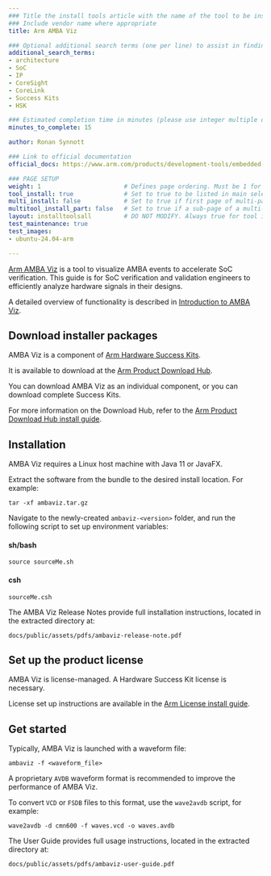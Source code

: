 ```yaml
---
### Title the install tools article with the name of the tool to be installed
### Include vendor name where appropriate
title: Arm AMBA Viz

### Optional additional search terms (one per line) to assist in finding the article
additional_search_terms:
- architecture
- SoC
- IP
- CoreSight
- CoreLink
- Success Kits
- HSK

### Estimated completion time in minutes (please use integer multiple of 5)
minutes_to_complete: 15

author: Ronan Synnott

### Link to official documentation
official_docs: https://www.arm.com/products/development-tools/embedded-and-software/amba-viz

### PAGE SETUP
weight: 1                       # Defines page ordering. Must be 1 for first (or only) page.
tool_install: true              # Set to true to be listed in main selection page, else false
multi_install: false            # Set to true if first page of multi-page article, else false
multitool_install_part: false   # Set to true if a sub-page of a multi-page article, else false
layout: installtoolsall         # DO NOT MODIFY. Always true for tool install articles
test_maintenance: true
test_images:
- ubuntu-24.04-arm

---
```


[Arm AMBA Viz](https://www.arm.com/products/development-tools/embedded-and-software/amba-viz) is a tool to visualize AMBA events to accelerate SoC verification. This guide is for SoC verification and validation engineers to efficiently analyze hardware signals in their designs.

A detailed overview of functionality is described in [Introduction to AMBA Viz](https://community.arm.com/arm-community-blogs/b/soc-design-and-simulation-blog/posts/introduction-to-amba-viz).

## Download installer packages

AMBA Viz is a component of [Arm Hardware Success Kits](https://www.arm.com/products/development-tools/success-kits).

It is available to download at the [Arm Product Download Hub](https://developer.arm.com/downloads/).

You can download AMBA Viz as an individual component, or you can download complete Success Kits.

For more information on the Download Hub, refer to the [Arm Product Download Hub install guide](/install-guides/pdh/).

## Installation

AMBA Viz requires a Linux host machine with Java 11 or JavaFX.

Extract the software from the bundle to the desired install location. For example:

```console
tar -xf ambaviz.tar.gz
```

Navigate to the newly-created `ambaviz-<version>` folder, and run the following script to set up environment variables:

#### sh/bash
```console
source sourceMe.sh
```
#### csh
```console
sourceMe.csh
```

The AMBA Viz Release Notes provide full installation instructions, located in the extracted directory at:
```console
docs/public/assets/pdfs/ambaviz-release-note.pdf
```

## Set up the product license

AMBA Viz is license-managed. A Hardware Success Kit license is necessary.

License set up instructions are available in the [Arm License install guide](/install-guides/license/).

## Get started

Typically, AMBA Viz is launched with a waveform file:
```console
ambaviz -f <waveform_file>
```

A proprietary `AVDB` waveform format is recommended to improve the performance of AMBA Viz.

To convert `VCD` or `FSDB` files to this format, use the `wave2avdb` script, for example:
```console
wave2avdb -d cmn600 -f waves.vcd -o waves.avdb
```
The User Guide provides full usage instructions, located in the extracted directory at:
```console
docs/public/assets/pdfs/ambaviz-user-guide.pdf
```
